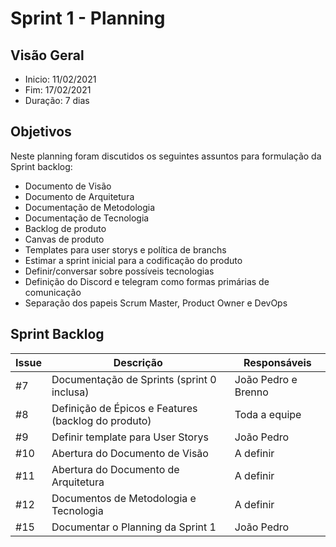 # Sprint 1 - Planning
## Visão Geral
- Inicio: 11/02/2021
- Fim: 17/02/2021
- Duração: 7 dias
 
## Objetivos
Neste planning foram discutidos os seguintes assuntos para formulação da Sprint backlog:
- Documento de Visão
- Documento de Arquitetura
- Documentação de Metodologia
- Documentação de Tecnologia
- Backlog de produto
- Canvas de produto
- Templates para user storys e política de branchs
- Estimar a sprint inicial para a codificação do produto
- Definir/conversar sobre possíveis tecnologias
- Definição do Discord e telegram como formas primárias de comunicação
- Separação dos papeis Scrum Master, Product Owner e DevOps

## Sprint Backlog
| Issue | Descrição | Responsáveis |
|--|--|--|
|#7|Documentação de Sprints (sprint 0 inclusa)|João Pedro e Brenno|
|#8|Definição de Épicos e Features (backlog do produto)|Toda a equipe|
|#9|Definir template para User Storys|João Pedro|
|#10|Abertura do Documento de Visão|A definir|
|#11|Abertura do Documento de Arquitetura|A definir|
|#12|Documentos de Metodologia e Tecnologia|A definir|
|#15|Documentar o Planning da Sprint 1|João Pedro|
